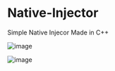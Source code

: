 # Native-Injector

Simple Native Injecor Made in C++

![image](https://github.com/idkhidden/Simple-Injector/assets/91305428/ec4391f3-9f23-4bad-8090-562c19b1ecfe)


![image](https://github.com/idkhidden/Simple-Injector/assets/91305428/91504982-bea7-40f4-9e53-471312a53742)
